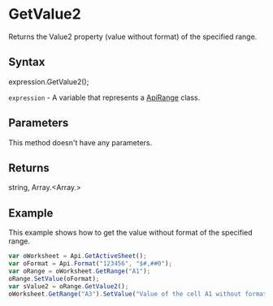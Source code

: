 # GetValue2

Returns the Value2 property (value without format) of the specified range.

## Syntax

expression.GetValue2();

`expression` - A variable that represents a [ApiRange](../ApiRange.md) class.

## Parameters

This method doesn't have any parameters.

## Returns

string, Array.<Array.<string>>

## Example

This example shows how to get the value without format of the specified range.

```javascript
var oWorksheet = Api.GetActiveSheet();
var oFormat = Api.Format("123456", "$#,##0");
var oRange = oWorksheet.GetRange("A1");
oRange.SetValue(oFormat);
var sValue2 = oRange.GetValue2();
oWorksheet.GetRange("A3").SetValue("Value of the cell A1 without format: " + sValue2);
```
